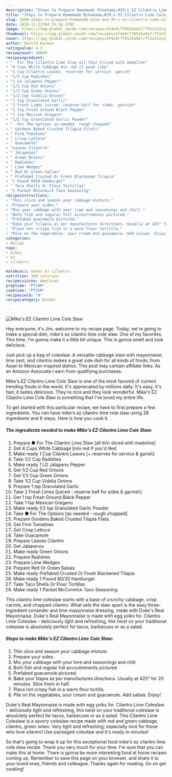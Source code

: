 ```yaml
---
description: "Steps to Prepare Homemade Mike&amp;#39;s EZ Cilantro Lime Cole Slaw"
title: "Steps to Prepare Homemade Mike&amp;#39;s EZ Cilantro Lime Cole Slaw"
slug: 5698-steps-to-prepare-homemade-mike-and-39-s-ez-cilantro-lime-cole-slaw
date: 2020-12-21T04:35:16.578Z
image: https://img-global.cpcdn.com/recipes/ef4e9cf76524a9a7/751x532cq70/mikes-ez-cilantro-lime-cole-slaw-recipe-main-photo.jpg
thumbnail: https://img-global.cpcdn.com/recipes/ef4e9cf76524a9a7/751x532cq70/mikes-ez-cilantro-lime-cole-slaw-recipe-main-photo.jpg
cover: https://img-global.cpcdn.com/recipes/ef4e9cf76524a9a7/751x532cq70/mikes-ez-cilantro-lime-cole-slaw-recipe-main-photo.jpg
author: Harold Harmon
ratingvalue: 4.2
reviewcount: 38049
recipeingredient:
- "  For The Cilantro Lime Slaw all thin sliced with madoline"
- "4 Cups White Cabbage mix red if youd like"
- "1 Cup Cilantro Leaves  reserves for service  garish"
- "1/2 Cup Radishes"
- "1 LG Jalapeno Pepper"
- "1/2 Cup Red Onions"
- "1/3 Cup Green Onions"
- "1/2 Cup Vidalia Onions"
- "1 tsp Granulated Garlic"
- "2 Fresh Limes juiced  reserve half for sides  garnish"
- "1 tsp Fresh Ground Black Pepper"
- "1 tsp Mexican Oregano"
- "1/2 tsp Granulated Garlic Powder"
- "  For The Options as needed  rough chopped"
- " Gordens Baked Crusted Tilapia Filets"
- " Firm Tomatoes"
- " Crisp Lettuce"
- " Guacamole"
- "Leaves Cilantro"
- " Jalapenos"
- " Green Onions"
- " Radishes"
- " Lime Wedges"
- " Red Or Green Salsas"
- " Prefabed Crusted Or Fresh Blackened Tilapia"
- "1 Pound 8020 Hamburger"
- " Taco Shells Or Flour Tortillas"
- "1 Packet McCormick Taco Seasoning"
recipeinstructions:
- "Thin slice and season your cabbage mixture."
- "Prepare your sides."
- "Mix your cabbage with your lime and seasonings and chill."
- "Both fish and regular full accoutrements pictured."
- "Prefabed guacamole pictured."
- "Bake your tilapia as per manufactures directions. Usually at 425° for 20 minutes. Slice them in half."
- "Place hot crispy fish in a warm flour tortilla."
- "Pile on the vegetables, sour cream and guacamole. Add salsas. Enjoy!"
categories:
- Recipe
tags:
- mikes
- ez
- cilantro

katakunci: mikes ez cilantro 
nutrition: 169 calories
recipecuisine: American
preptime: "PT19M"
cooktime: "PT35M"
recipeyield: "4"
recipecategory: Dinner

---
```



![Mike&#39;s EZ Cilantro Lime Cole Slaw](https://img-global.cpcdn.com/recipes/ef4e9cf76524a9a7/751x532cq70/mikes-ez-cilantro-lime-cole-slaw-recipe-main-photo.jpg)

Hey everyone, it's Jim, welcome to my recipe page. Today, we're going to make a special dish, mike&#39;s ez cilantro lime cole slaw. One of my favorites. This time, I'm gonna make it a little bit unique. This is gonna smell and look delicious.

Just pick up a bag of coleslaw. A versatile cabbage slaw with mayonnaise, lime zest, and cilantro makes a great side dish for all kinds of foods, from Asian to Mexican-inspired dishes. This post may contain affiliate links. As an Amazon Associate I earn from qualifying purchases.

Mike&#39;s EZ Cilantro Lime Cole Slaw is one of the most favored of current trending foods in the world. It's appreciated by millions daily. It's easy, it's fast, it tastes delicious. They're nice and they look wonderful. Mike&#39;s EZ Cilantro Lime Cole Slaw is something that I've loved my entire life.


To get started with this particular recipe, we have to first prepare a few ingredients. You can have mike&#39;s ez cilantro lime cole slaw using 28 ingredients and 8 steps. Here is how you cook it.

<!--inarticleads1-->

##### The ingredients needed to make Mike&#39;s EZ Cilantro Lime Cole Slaw:

1. Prepare  ● For The Cilantro Lime Slaw [all thin sliced with madoline]
1. Get 4 Cups White Cabbage [mix red if you&#39;d like]
1. Make ready 1 Cup Cilantro Leaves [+ reserves for service &amp; garish]
1. Take 1/2 Cup Radishes
1. Make ready 1 LG Jalapeno Pepper
1. Get 1/2 Cup Red Onions
1. Get 1/3 Cup Green Onions
1. Take 1/2 Cup Vidalia Onions
1. Prepare 1 tsp Granulated Garlic
1. Take 2 Fresh Limes [juiced - reserve half for sides &amp; garnish]
1. Get 1 tsp Fresh Ground Black Pepper
1. Take 1 tsp Mexican Oregano
1. Make ready 1/2 tsp Granulated Garlic Powder
1. Take  ● For The Options [as needed - rough chopped]
1. Prepare  Gordens Baked Crusted Tilapia Filets
1. Get  Firm Tomatoes
1. Get  Crisp Lettuce
1. Take  Guacamole
1. Prepare Leaves Cilantro
1. Get  Jalapenos
1. Make ready  Green Onions
1. Prepare  Radishes
1. Prepare  Lime Wedges
1. Prepare  Red Or Green Salsas
1. Make ready  Prefabed Crusted Or Fresh Blackened Tilapia
1. Make ready 1 Pound 80/20 Hamburger
1. Take  Taco Shells Or Flour Tortillas
1. Make ready 1 Packet McCormick Taco Seasoning


This cilantro lime coleslaw starts with a base of crunchy cabbage, crisp carrots, and chopped cilantro. What sets the slaw apart is the easy three-ingredient coriander and lime mayonnaise dressing, made with Duke&#39;s Real Mayonnaise. Duke&#39;s Real Mayonnaise is made with egg yolks for. Cilantro Lime Coleslaw - deliciously light and refreshing, this twist on your traditional coleslaw is absolutely perfect for tacos, barbecues or as a salad. 

<!--inarticleads2-->

##### Steps to make Mike&#39;s EZ Cilantro Lime Cole Slaw:

1. Thin slice and season your cabbage mixture.
1. Prepare your sides.
1. Mix your cabbage with your lime and seasonings and chill.
1. Both fish and regular full accoutrements pictured.
1. Prefabed guacamole pictured.
1. Bake your tilapia as per manufactures directions. Usually at 425° for 20 minutes. Slice them in half.
1. Place hot crispy fish in a warm flour tortilla.
1. Pile on the vegetables, sour cream and guacamole. Add salsas. Enjoy!


Duke&#39;s Real Mayonnaise is made with egg yolks for. Cilantro Lime Coleslaw - deliciously light and refreshing, this twist on your traditional coleslaw is absolutely perfect for tacos, barbecues or as a salad. This Cilantro Lime Coleslaw is a savory coleslaw recipe made with red and green cabbage, cilantro, green onion. Very light and refreshing; especially nice for those who love cilantro! Use packaged coleslaw and it&#39;s ready in minutes! 

So that's going to wrap it up for this exceptional food mike&#39;s ez cilantro lime cole slaw recipe. Thank you very much for your time. I'm sure that you can make this at home. There is gonna be more interesting food at home recipes coming up. Remember to save this page on your browser, and share it to your loved ones, friends and colleague. Thanks again for reading. Go on get cooking!

